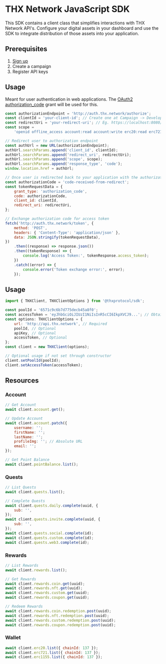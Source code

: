 # THX Network JavaScript SDK

This SDK contains a client class that simplifies interactions with THX Network API's. Configure your digital assets in your dashboard and use the SDK to integrate distribution of those assets into your application.

## Prerequisites

1. [Sign up](https://dashboard.thx.network)
2. Create a campaign
3. Register API keys

## Usage

Meant for user authentication in web applications. The [OAuth2 authorization_code](https://datatracker.ietf.org/doc/html/rfc6749#section-1.3.1) grant will be used for this.

```javascript
const authorizationEndpoint = 'http://auth.thx.network/authorize';
const clientId = 'your-client-id'; // Create one at Campaign -> Developer -> API Keys
const redirectUri = 'your-redirect-uri'; // Eg. https://localhost:8080/callback
const scope =
    'openid offline_access account:read account:write erc20:read erc721:read erc1155:read point_balances:read referral_rewards:read point_rewards:read wallets:read wallets:write pool_subscription:read pool_subscription:write claims:read';

// Redirect user to authorization endpoint
const authUrl = new URL(authorizationEndpoint);
authUrl.searchParams.append('client_id', clientId);
authUrl.searchParams.append('redirect_uri', redirectUri);
authUrl.searchParams.append('scope', scope);
authUrl.searchParams.append('response_type', 'code');
window.location.href = authUrl;

// Once user is redirected back to your application with the authorization code
const authorizationCode = 'code-received-from-redirect';
const tokenRequestData = {
    grant_type: 'authorization_code',
    code: authorizationCode,
    client_id: clientId,
    redirect_uri: redirectUri,
};

// Exchange authorization code for access token
fetch('http://auth.thx.network/token', {
    method: 'POST',
    headers: { 'Content-Type': 'application/json' },
    data: JSON.stringify(tokenRequestData),
})
    .then((response) => response.json())
    .then((tokenResponse) => {
        console.log('Access Token:', tokenResponse.access_token);
    })
    .catch((error) => {
        console.error('Token exchange error:', error);
    });
```

## Usage

```javascript
import { THXClient, THXClientOptions } from '@thxprotocol/sdk';

const poolId = '6571c9c6b7d775decb45a8f0';
const accessToken = 'eyJhbGciOiJIUzI1NiIsInR5cCI6IkpXVCJ9...'; // Obtain from auth.thx.network
const options: THXClientOptions = {
    url: 'http://api.thx.network', // Required
    poolId, // Optional
    apiKey, // Optional
    accessToken, // Optional
};
const client = new THXClient(options);

// Optional usage if not set through constructor
client.setPoolId(poolId);
client.setAccessToken(accessToken);
```

## Resources

### Account

```javascript
// Get Account
await client.account.get();

// Update Account
await client.account.patch({
    username: '';
    firstName: '';
    lastName: '';
    profileImg: ''; // Absolute URL
    email: '';
});

// Get Point Balance
await client.pointBalance.list();
```

### Quests

```javascript
// List Quests
await client.quests.list();

// Complete Quests
await client.quests.daily.complete(uuid, {
    sub: '',
});
await client.quests.invite.complete(uuid, {
    sub: '',
});
await client.quests.social.complete(id);
await client.quests.custom.complete(id);
await client.quests.web3.complete(id);
```

### Rewards

```javascript
// List Rewards
await client.rewards.list();

// Get Rewards
await client.rewards.coin.get(uuid);
await client.rewards.nft.get(uuid);
await client.rewards.custom.get(uuid);
await client.rewards.coupon.get(uuid);

// Redeem Rewards
await client.rewards.coin.redemption.post(uuid);
await client.rewards.nft.redemption.post(uuid);
await client.rewards.custom.redemption.post(uuid);
await client.rewards.coupon.redemption.post(uuid);
```

### Wallet

```javascript
await client.erc20.list({ chainId: 137 });
await client.erc721.list({ chainId: 137 });
await client.erc1155.list({ chainId: 137 });
```
